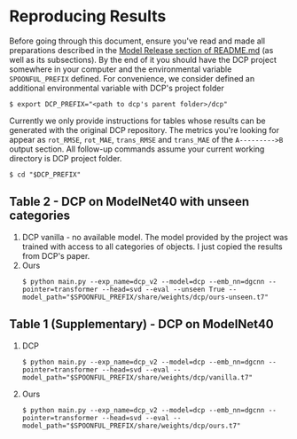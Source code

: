 # Reproducing Results

Before going through this document, ensure you've read and made all preparations described in the [Model Release section of README.md](../README.md#model-release) (as well as its subsections). By the end of it you should have the DCP project somewhere in your computer and the environmental variable `SPOONFUL_PREFIX` defined. For convenience, we consider defined an additional environmental variable with DCP's project folder
```shell
$ export DCP_PREFIX="<path to dcp's parent folder>/dcp"
```

Currently we only provide instructions for tables whose results can be generated with the original DCP repository. The metrics you're looking for appear as `rot_RMSE`, `rot_MAE`, `trans_RMSE` and `trans_MAE` of the `A--------->B` output section. All follow-up commands assume your current working directory is DCP project folder.
```shell
$ cd "$DCP_PREFIX"
```



## Table 2 - DCP on ModelNet40 with unseen categories

1. DCP vanilla - no available model. The model provided by the project was trained with access to all categories of objects. I just copied the results from DCP's paper.
2. Ours
    ```shell
    $ python main.py --exp_name=dcp_v2 --model=dcp --emb_nn=dgcnn --pointer=transformer --head=svd --eval --unseen True --model_path="$SPOONFUL_PREFIX/share/weights/dcp/ours-unseen.t7"
    ```

## Table 1 (Supplementary) - DCP on ModelNet40

1. DCP
    ```shell
    $ python main.py --exp_name=dcp_v2 --model=dcp --emb_nn=dgcnn --pointer=transformer --head=svd --eval --model_path="$SPOONFUL_PREFIX/share/weights/dcp/vanilla.t7"
    ```

2. Ours
    ```shell
    $ python main.py --exp_name=dcp_v2 --model=dcp --emb_nn=dgcnn --pointer=transformer --head=svd --eval --model_path="$SPOONFUL_PREFIX/share/weights/dcp/ours.t7"
    ```



